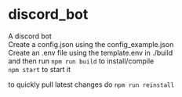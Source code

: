 # discord_bot
A discord bot  
Create a config.json using the config_example.json  
Create an .env file using the template.env in ./build  
and then run `npm run build` to install/compile  
`npm start` to start it

to quickly pull latest changes do `npm run reinstall`
